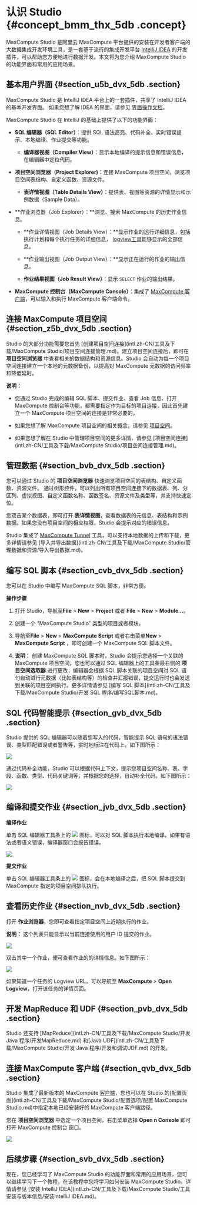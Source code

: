 # 认识 Studio {#concept_bmm_thx_5db .concept}

MaxCompute Studio 是阿里云 MaxCompute 平台提供的安装在开发者客户端的大数据集成开发环境工具，是一套基于流行的集成开发平台 [IntelliJ IDEA](https://www.jetbrains.com/idea/) 的开发插件，可以帮助您方便地进行数据开发。本文将为您介绍 MaxCompute Studio 的功能界面和常用的应用场景。

## 基本用户界面 {#section_u5b_dvx_5db .section}

MaxCompute Studio 是 IntelliJ IDEA 平台上的一套插件，共享了 IntelliJ IDEA 的基本开发界面。 如果您想了解 IDEA 的界面，请参见 [界面操作文档](https://www.jetbrains.com/help/idea/2016.3/guided-tour-around-the-user-interface.html)。

MaxCompute Studio 在 IntelliJ 的基础上提供了以下的功能界面：

-   **SQL 编辑器（SQL Editor）**：提供 SQL 语法高亮、代码补全、实时错误提示、本地编译、作业提交等功能。

    -   **编译器视图（Compiler View）**：显示本地编译的提示信息和错误信息，在编辑器中定位代码。
-   **项目空间浏览器（Project Explorer\)**：连接 MaxCompute 项目空间，浏览项目空间表结构、自定义函数、资源文件。

    -   **表详情视图（Table Details View）**：提供表、视图等资源的详情显示和示例数据（Sample Data）。
-   **作业浏览器（Job Explorer）：**浏览、搜索 MaxCompute 的历史作业信息。

    -   **作业详情视图（Job Details View）：**显示作业的运行详细信息，包括执行计划和每个执行任务的详细信息， [logview工具](https://www.alibabacloud.com/help/doc-detail/34632.htm)能够显示的全部信息。

    -   **作业输出视图（Job Output View）：**显示正在运行的作业的输出信息。

    -   **作业结果视图（Job Result View）**：显示 `SELECT` 作业的输出结果。

-   **MaxCompute 控制台（MaxCompute Console）**：集成了 [MaxCompute 客户端](intl.zh-CN/工具及下载/客户端.md)，可以输入和执行 MaxCompute 客户端命令。


## 连接 MaxCompute 项目空间 {#section_z5b_dvx_5db .section}

Studio 的大部分功能需要您首先 [创建项目空间连接](intl.zh-CN/工具及下载/MaxCompute Studio/项目空间连接管理.md)。建立项目空间连接后，即可在 **项目空间浏览器** 中查看相关的数据结构和资源信息。Studio 会自动为每一个项目空间连接建立一个本地的元数据备份，以提高对 MaxCompute 元数据的访问频率和降低延时。

**说明：** 

-   您通过 Studio 完成的编辑 SQL 脚本、提交作业、查看 Job 信息、打开 MaxCompute 控制台等功能，都需要指定作为目标的项目连接，因此首先建立一个 MaxCompute 项目空间的连接是非常必要的。

-   如果您想了解 MaxCompute 项目空间的相关概念，请参见 [项目空间](../../../../intl.zh-CN/产品简介/基本概念/项目空间.md)。

-   如果您想了解在 Studio 中管理项目空间的更多详情，请参见 [项目空间连接](intl.zh-CN/工具及下载/MaxCompute Studio/项目空间连接管理.md)。


## 管理数据 {#section_bvb_dvx_5db .section}

您可以通过 Studio 的 **项目空间浏览器** 快速浏览项目空间的表结构、自定义函数、资源文件。 通过树形控件，可以列出所有项目空间连接下的数据表、列、分区列、虚拟视图、自定义函数名称、函数签名、资源文件及类型等，并支持快速定位。

您双击某个数据表，即可打开 **表详情视图**，查看数据表的元信息、表结构和示例数据。如果您没有项目空间的相应权限，Studio 会提示对应的错误信息。

Studio 集成了 [MaxCompute Tunnel](../../../../intl.zh-CN/用户指南/数据上传下载/Tunnel命令操作.md) 工具，可以支持本地数据的上传和下载，更多详情请参见 [导入并导出数据](intl.zh-CN/工具及下载/MaxCompute Studio/管理数据和资源/导入导出数据.md)。

## 编写 SQL 脚本 {#section_cvb_dvx_5db .section}

您可以在 Studio 中编写 MaxCompute SQL 脚本，非常方便。

**操作步骤**

1.  打开 Studio，导航至**File** \> **New** \> **Project** 或者 **File** \> **New** \> **Module…**。

2.  创建一个 “MaxCompute Studio” 类型的项目或者模块。

3.  导航至**File** \> **New** \> **MaxCompute Script** 或者右击菜单**New** \> **MaxCompute Script** ，即可创建一个 MaxCompute SQL 脚本文件。

4.  **说明：** 创建 MaxCompute SQL 脚本时，Studio 会提示您选择一个关联的 MaxCompute 项目空间，您也可以通过 SQL 编辑器上的工具条最右侧的 **项目空间选取器** 进行更改，编辑器会根据 SQL 脚本关联的项目空间对 SQL 语句自动进行元数据（比如表结构等）的检查并汇报错误，提交运行时也会发送到关联的项目空间执行。更多详情请参见 [编写 SQL 脚本](intl.zh-CN/工具及下载/MaxCompute Studio/开发 SQL 程序/编写SQL脚本.md)。


## SQL 代码智能提示 {#section_gvb_dvx_5db .section}

Studio 提供的 SQL 编辑器可以随着您写入的代码，智能提示 SQL 语句的语法错误、类型匹配错误或者警告等，实时地标注在代码上。如下图所示：

![](http://static-aliyun-doc.oss-cn-hangzhou.aliyuncs.com/assets/img/12114/1433_zh-CN.png)

通过代码补全功能，Studio 可以根据代码上下文，提示您项目空间名称、表、字段、函数、类型、代码关键词等，并根据您的选择，自动补全代码。如下图所示：

![](http://static-aliyun-doc.oss-cn-hangzhou.aliyuncs.com/assets/img/12114/1434_zh-CN.png)

## 编译和提交作业 {#section_jvb_dvx_5db .section}

**编译作业**

单击 SQL 编辑器工具条上的 ![](http://static-aliyun-doc.oss-cn-hangzhou.aliyuncs.com/assets/img/12114/1435_zh-CN.png) 图标，可以对 SQL 脚本执行本地编译，如果有语法或者语义错误，编译器窗口会报告错误。

![](http://static-aliyun-doc.oss-cn-hangzhou.aliyuncs.com/assets/img/12114/1436_zh-CN.png)

**提交作业**

单击 SQL 编辑器工具条上的 ![](http://static-aliyun-doc.oss-cn-hangzhou.aliyuncs.com/assets/img/12114/1437_zh-CN.png) 图标，会在本地编译之后，把 SQL 脚本提交到 MaxCompute 指定的项目空间排队执行。

## 查看历史作业 {#section_nvb_dvx_5db .section}

打开 **作业浏览器**，您即可查看指定项目空间上近期执行的作业。

**说明：** 这个列表只能显示以当前连接使用的用户 ID 提交的作业。

![](http://static-aliyun-doc.oss-cn-hangzhou.aliyuncs.com/assets/img/12114/1438_zh-CN.png)

双击其中一个作业，便可查看作业的的详情信息。如下图所示：

![](http://static-aliyun-doc.oss-cn-hangzhou.aliyuncs.com/assets/img/12114/1439_zh-CN.png)

如果知道一个任务的 Logview URL，可以导航至 **MaxCompute** \> **Open Logview**，打开该任务的详情页面。

## 开发 MapReduce 和 UDF {#section_pvb_dvx_5db .section}

Studio 还支持 [MapReduce](intl.zh-CN/工具及下载/MaxCompute Studio/开发 Java 程序/开发MapReduce.md) 和[Java UDF](intl.zh-CN/工具及下载/MaxCompute Studio/开发 Java 程序/开发和调试UDF.md) 的开发。

## 连接 MaxCompute 客户端 {#section_qvb_dvx_5db .section}

Studio 集成了最新版本的 MaxCompute [客户端](intl.zh-CN/工具及下载/客户端.md)，您也可以在 Studio 的[配置页面](intl.zh-CN/工具及下载/MaxCompute Studio/配置选项/配置 MaxCompute Studio.md)中指定本地已经安装好的 MaxCompute 客户端路径。

您在 **项目空间浏览器** 中选定一个项目空间，右击菜单选择 **Open n Console** 即可打开 MaxCompute 控制台 窗口。

![](http://static-aliyun-doc.oss-cn-hangzhou.aliyuncs.com/assets/img/12114/1440_zh-CN.png)

## 后续步骤 {#section_svb_dvx_5db .section}

现在，您已经学习了 MaxCompute Studio 的功能界面和常用的应用场景，您可以继续学习下一个教程。在该教程中您将学习如何安装 MaxCompute Studio。详情请参见 [安装 IntelliJ IDEA](intl.zh-CN/工具及下载/MaxCompute Studio/工具安装与版本信息/安装IntelliJ IDEA.md)。

